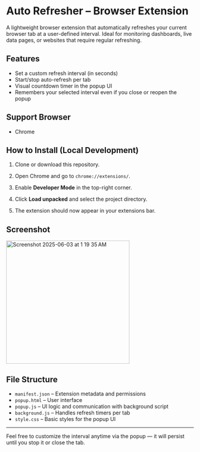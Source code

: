 # Auto Refresher – Browser Extension

A lightweight browser extension that automatically refreshes your current browser tab at a user-defined interval. Ideal for monitoring dashboards, live data pages, or websites that require regular refreshing.

## Features

- Set a custom refresh interval (in seconds)
- Start/stop auto-refresh per tab
- Visual countdown timer in the popup UI
- Remembers your selected interval even if you close or reopen the popup

## Support Browser

- Chrome

## How to Install (Local Development)

1. Clone or download this repository.

2. Open Chrome and go to `chrome://extensions/`.

3. Enable **Developer Mode** in the top-right corner.

4. Click **Load unpacked** and select the project directory.

5. The extension should now appear in your extensions bar.

## Screenshot

<img width="331" alt="Screenshot 2025-06-03 at 1 19 35 AM" src="https://github.com/user-attachments/assets/bc2aa9c6-2edb-4275-ac5e-fff0c952d850" />

## File Structure

- `manifest.json` – Extension metadata and permissions
- `popup.html` – User interface
- `popup.js` – UI logic and communication with background script
- `background.js` – Handles refresh timers per tab
- `style.css` – Basic styles for the popup UI

---

Feel free to customize the interval anytime via the popup — it will persist until you stop it or close the tab.
